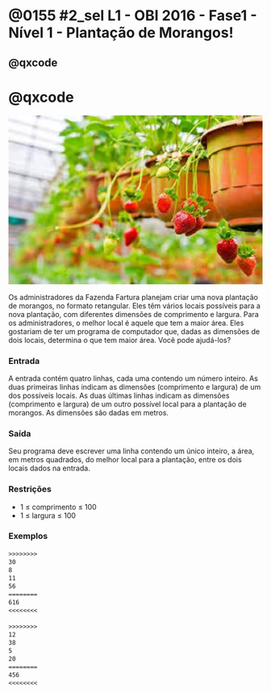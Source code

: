 # @0155 #2_sel L1 - OBI 2016 - Fase1 - Nível 1 - Plantação de Morangos!
## @qxcode
# @qxcode

![](capa.jpg)

Os administradores da Fazenda Fartura planejam criar uma nova plantação de morangos, no formato retangular. Eles têm vários locais possíveis para a nova plantação, com diferentes dimensões de comprimento e largura. Para os administradores, o melhor local é aquele que tem a maior área. Eles gostariam de ter um programa de computador que, dadas as dimensões de dois locais, determina o que tem maior área. Você pode ajudá-los?

### Entrada

A entrada contém quatro linhas, cada uma contendo um número inteiro. As duas primeiras linhas indicam as dimensões (comprimento e largura) de um dos possíveis locais. As duas últimas linhas indicam as dimensões (comprimento e largura) de um outro possível local para a plantação de morangos. As dimensões são dadas em metros.

### Saída

Seu programa deve escrever uma linha contendo um único inteiro, a área, em metros quadrados, do melhor local para a plantação, entre os dois locais dados na entrada.

### Restrições

*   1 ≤ comprimento ≤ 100
*   1 ≤ largura ≤ 100

### Exemplos

```
>>>>>>>>
30
8
11
56
========
616
<<<<<<<<

>>>>>>>>
12
38
5
20
========
456
<<<<<<<<
```

<!---
>>>>>>>> 01
9
4
9
4
========
36
<<<<<<<<


>>>>>>>> 02
9
3
2
1
========
27
<<<<<<<<


>>>>>>>> 03
10
8
8
4
========
80
<<<<<<<<


>>>>>>>> 04
14
19
17
14
========
266
<<<<<<<<


>>>>>>>> 05
18
14
20
20
========
400
<<<<<<<<


>>>>>>>> 06
16
14
13
15
========
224
<<<<<<<<


>>>>>>>> 07
71
88
60
61
========
6248
<<<<<<<<


>>>>>>>> 08
72
60
51
79
========
4320
<<<<<<<<


>>>>>>>> 09
66
58
95
78
========
7410
<<<<<<<<


>>>>>>>> 10
65
92
84
33
========
5980
<<<<<<<<


>>>>>>>> 11
91
84
76
66
========
7644
<<<<<<<<


>>>>>>>> 12
31
57
18
87
========
1767
<<<<<<<<
--->
